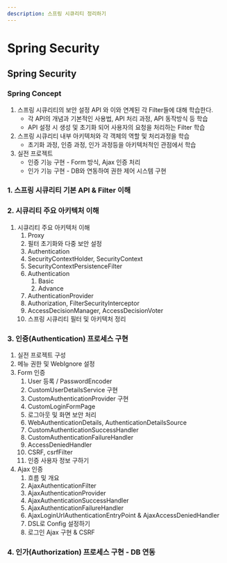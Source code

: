 ```yaml
---
description: 스프링 시큐리티 정리하기
---
```


# Spring Security

## Spring Security

### Spring Concept

1. 스프링 시큐리티의 보안 설정 API 와 이와 연계된 각 Filter들에 대해 학습한다.
   * 각 API의 개념과 기본적인 사용법, API 처리 과정, API 동작방식 등 학습
   * API 설정 시 생성 및 초기화 되어 사용자의 요청을 처리하는 Filter 학습
2. 스프링 시큐리티 내부 아키텍처와 각 객체의 역할 및 처리과정을 학습
   * 초기화 과정, 인증 과정, 인가 과정등을 아키텍처적인 관점에서 학습
3. 실전 프로젝트
   * 인증 기능 구현 - Form 방식, Ajax 인증 처리
   * 인가 기능 구현 - DB와 연동하여 권한 제어 시스템 구현

### 1. 스프링 시큐리티 기본 API & Filter 이해

### 2. 시큐리티 주요 아키텍처 이해

1. 시큐리티 주요 아키텍처 이해
   1. Proxy
   2. 필터 초기화와 다중 보안 설정
   3. Authentication
   4. SecurityContextHolder, SecurityContext
   5. SecurityContextPersistenceFilter
   6. Authentication
      1. Basic
      2. Advance
   7. AuthenticationProvider
   8. Authorization, FilterSecurityInterceptor
   9. AccessDecisionManager, AccessDecisionVoter
   10. 스프링 시큐리티 필터 및 아키텍처 정리

### 3. 인증\(Authentication\) 프로세스 구현

1. 실전 프로젝트 구성
2. 메뉴 권한 및 WebIgnore 설정
3. Form 인증 
   1. User 등록 / PasswordEncoder 
   2. CustomUserDetailsService 구현
   3. CustomAuthenticationProvider 구현
   4. CustomLoginFormPage
   5. 로그아웃 및 화면 보안 처리
   6. WebAuthenticationDetails, AuthenticationDetailsSource
   7. CustomAuthenticationSuccessHandler
   8. CustomAuthenticationFailureHandler
   9. AccessDeniedHandler
   10. CSRF, csrfFilter
   11. 인증 사용자 정보 구하기
4. Ajax 인증
   1. 흐름 및 개요
   2. AjaxAuthenticationFilter
   3. AjaxAuthenticationProvider
   4. AjaxAuthenticationSuccessHandler
   5. AjaxAuthenticationFailureHandler
   6. AjaxLoginUrlAuthenticationEntryPoint & AjaxAccessDeniedHandler
   7. DSL로 Config 설정하기
   8. 로그인 Ajax 구현 & CSRF

### 4. 인가\(Authorization\) 프로세스 구현 - DB 연동


